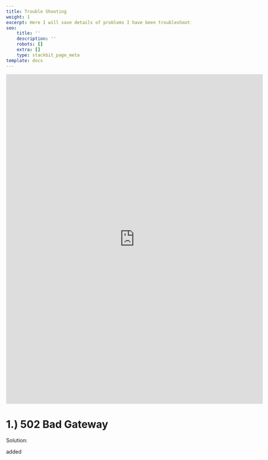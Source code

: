 ```yaml
---
title: Trouble Shooting
weight: 1
excerpt: Here I will save details of problems I have been troubleshooting.
seo:
    title: ''
    description: ''
    robots: []
    extra: []
    type: stackbit_page_meta
template: docs
---
```



<iframe width="700" height="900" frameborder="0" scrolling="no" src="https://onedrive.live.com/embed?resid=D21009FDD967A241%21538628&authkey=%21AB8fPL3wSKz3AxU&em=2&AllowTyping=True&wdHideGridlines=True&wdHideHeaders=True&wdDownloadButton=True&wdInConfigurator=True"></iframe>


# 1.) 502 Bad Gateway

Solution:

added

```

```
